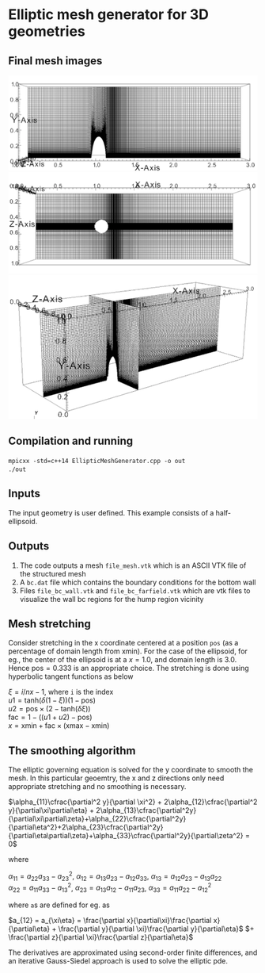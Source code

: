 # Elliptic mesh generator for 3D geometries

## Final mesh images
![Elliptic mesh](Images/EllipticMeshSliceZ.png)  
![Elliptic mesh](Images/EllipticMeshSliceY.png)  
![Elliptic mesh](Images/EllipticMeshYZSlices.png)  

## Compilation and running

`mpicxx -std=c++14 EllipticMeshGenerator.cpp -o out`  
`./out`

## Inputs
The input geometry is user defined. This example consists of a half-ellipsoid.

## Outputs
1. The code outputs a mesh `file_mesh.vtk` which is an ASCII VTK file of the structured mesh 
2. A `bc.dat` file which contains the boundary conditions for the bottom wall
3. Files `file_bc_wall.vtk` and `file_bc_farfield.vtk` which are vtk files to visualize 
the wall bc regions for the hump region vicinity

## Mesh stretching
Consider stretching in the x coordinate centered at a position `pos` (as a percentage of domain length from xmin). 
For the case of the ellipsoid, for eg., the center of the ellipsoid is at a $x=1.0$, and domain length is $3.0$. Hence 
$\mathrm{pos} = 0.333$ is an appropriate choice. The stretching is done using hyperbolic tangent functions as below  


$\xi = i/nx-1$, where `i` is the index  
$u1 = \mathrm{tanh}(\delta(1-\xi))(1-\mathrm{pos})$  
$u2 = \mathrm{pos}\times(2-\mathrm{tanh}(\delta\xi))$  
$\mathrm{fac} = 1-((u1+u2)-\mathrm{pos})$  
$x = \mathrm{xmin} + \mathrm{fac}\times(\mathrm{xmax}-\mathrm{xmin})$


## The smoothing algorithm
The elliptic governing equation is solved for the y coordinate to smooth the mesh. In this particular geoemtry, 
the x and z directions only need appropriate stretching and no smoothing is necessary. 

$\alpha_{11}\cfrac{\partial^2 y}{\partial \xi^2} + 2\alpha_{12}\cfrac{\partial^2 y}{\partial\xi\partial\eta} + 2\alpha_{13}\cfrac{\partial^2y}{\partial\xi\partial\zeta}+\alpha_{22}\cfrac{\partial^2y}{\partial\eta^2}+2\alpha_{23}\cfrac{\partial^2y}{\partial\eta\partial\zeta}+\alpha_{33}\cfrac{\partial^2y}{\partial\zeta^2} = 0$  

where  

$\alpha_{11} = a_{22}a_{33}-a^2_{23}$, $\alpha_{12}=a_{13}a_{23}-a_{12}a_{33}$, $\alpha_{13}=a_{12}a_{23}-a_{13}a_{22}$  
$\alpha_{22} = a_{11}a_{33}-a^2_{13}$, $\alpha_{23}=a_{13}a_{12}-a_{11}a_{23}$, $\alpha_{33}=a_{11}a_{22}-a^2_{12}$  

where `a`s are defined for eg. as 

$a_{12} = a_{\xi\eta} = \frac{\partial x}{\partial\xi}\frac{\partial x}{\partial\eta} + \frac{\partial y}{\partial \xi}\frac{\partial y}{\partial\eta}$
$+ \frac{\partial z}{\partial \xi}\frac{\partial z}{\partial\eta}$  

The derivatives are approximated using second-order finite differences, and an iterative Gauss-Siedel approach is used to solve the elliptic pde.






